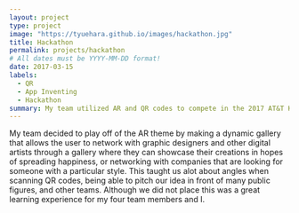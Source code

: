 ```yaml
---
layout: project
type: project
image: "https://tyuehara.github.io/images/hackathon.jpg"
title: Hackathon
permalink: projects/hackathon
# All dates must be YYYY-MM-DD format!
date: 2017-03-15
labels:
  - QR
  - App Inventing
  - Hackathon
summary: My team utilized AR and QR codes to compete in the 2017 AT&T Hackathon.
---
```

 
 My team decided to play off of the AR theme by making a dynamic gallery that allows the user to network with graphic designers and other digital artists through a gallery where they can showcase their creations in hopes of spreading happiness, or networking with companies that are looking for someone with a particular style. This taught us alot about angles when scanning QR codes, being able to pitch our idea in front of many public figures, and other teams. Although we did not place this was a great learning experience for my four team members and I. 
 

